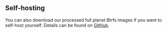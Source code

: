 ## Self-hosting

You can also download our processed full planet Btrfs images if you want to self-host yourself. Details can be found on [GitHub](https://github.com/hyperknot/openfreemap).


